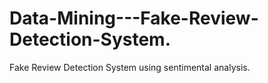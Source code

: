 # Data-Mining---Fake-Review-Detection-System.
Fake Review Detection System using sentimental analysis.

